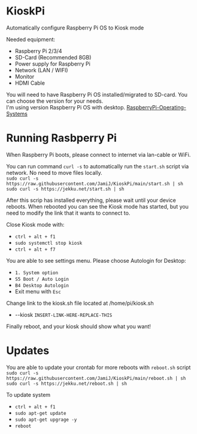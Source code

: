 # KioskPi
Automatically configure Raspberry Pi OS to Kiosk mode

Needed equipment:
* Raspberry Pi 2/3/4
* SD-Card (Recommended 8GB)
* Power supply for Raspberry Pi
* Network (LAN / WIFI)
* Monitor 
* HDMI Cable

You will need to have Raspberry Pi OS installed/migrated to SD-card. You can choose the version for your needs.\
I'm using version Raspberry Pi OS with desktop.
[RaspberryPi-Operating-Systems](https://www.raspberrypi.org/software/operating-systems/)


# Running Rasbperry Pi

When Raspberry Pi boots, please connect to internet via lan-cable or WiFi.

You can run command `curl -s` to automatically run the `start.sh` script via network. No need to move files locally.\
`sudo curl -s https://raw.githubusercontent.com/JamiJ/KioskPi/main/start.sh | sh`\
`sudo curl -s https://jekku.net/start.sh | sh`

After this scrip has installed everything, please wait until your device reboots.
When rebooted you can see the Kiosk mode has started, but you need to modify the link that it wants to connect to.

Close Kiosk mode with:
* `ctrl + alt + f1`
* `sudo systemctl stop kiosk`
* `ctrl + alt + f7`

You are able to see settings menu. Please choose Autologin for Desktop:
* `1. System option`
* `S5 Boot / Auto Login`
* `B4 Desktop Autologin`
* Exit menu with `Esc`

Change link to the kiosk.sh file located at /home/pi/kiosk.sh
* --kiosk `INSERT-LINK-HERE-REPLACE-THIS`

Finally reboot, and your kiosk should show what you want!

# Updates

You are able to update your crontab for more reboots with `reboot.sh` script\
`sudo curl -s https://raw.githubusercontent.com/JamiJ/KioskPi/main/reboot.sh | sh`\
`sudo curl -s https://jekku.net/reboot.sh | sh`

To update system
* `ctrl + alt + f1`
* `sudo apt-get update`
* `sudo apt-get upgrage -y`
* `reboot`
